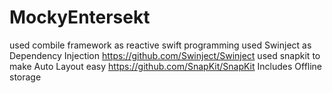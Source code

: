 # MockyEntersekt
used combile framework as reactive swift programming 
used Swinject as  Dependency Injection https://github.com/Swinject/Swinject
used snapkit to make Auto Layout easy https://github.com/SnapKit/SnapKit
Includes Offline storage
